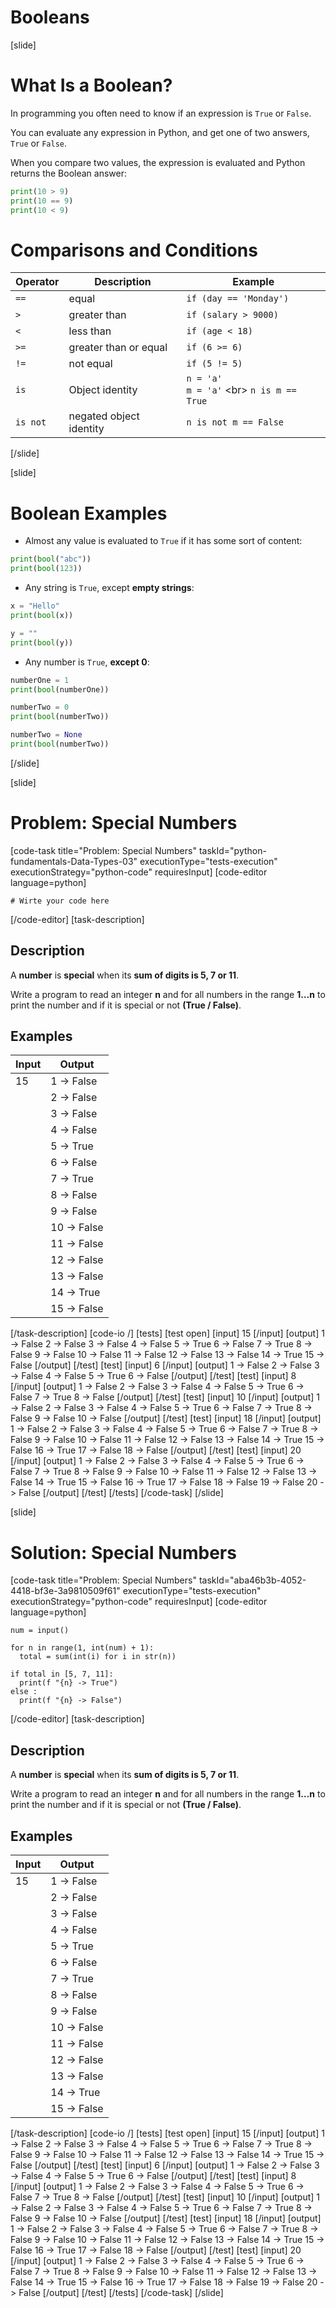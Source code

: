 # Booleans



[slide]
# What Is a Boolean?
In programming you often need to know if an expression is `True` or `False`.

You can evaluate any expression in Python, and get one of two answers, `True` or `False`.

When you compare two values, the expression is evaluated and Python returns the Boolean answer:

```python live
print(10 > 9)
print(10 == 9)
print(10 < 9)
```

# Comparisons and Conditions

| Operator | Description | Example |
|---|---|---|
| `==` | equal | `if (day == 'Monday')` |
| `>` | greater than | `if (salary > 9000)` | 
| `<` | less than | `if (age < 18)` | 
| `>=` | greater than or equal | `if (6 >= 6)` |
| `!=` | not equal | `if (5 != 5)` |
| `is` | Object identity | `n = 'a'` <br/> `m = 'a'` <br\> `n is m == True`|
| `is not` | negated object identity | `n is not m == False` |

[/slide]

[slide]
# Boolean Examples

- Almost any value is evaluated to `True` if it has some sort of content:

```python live
print(bool("abc"))
print(bool(123))
```

- Any string is `True`, except **empty strings**:

```python live
x = "Hello"
print(bool(x))

y = ""
print(bool(y))
```

- Any number is `True`, **except 0**:

```python live
numberOne = 1
print(bool(numberOne))

numberTwo = 0
print(bool(numberTwo))

numberTwo = None
print(bool(numberTwo))
```

[/slide]

[slide]
# Problem: Special Numbers
[code-task title="Problem: Special Numbers" taskId="python-fundamentals-Data-Types-03" executionType="tests-execution" executionStrategy="python-code" requiresInput]
[code-editor language=python]
```
# Wirte your code here
```
[/code-editor]
[task-description]
## Description
A **number** is **special** when its **sum of digits is 5, 7 or 11**.

Write a program to read an integer **n** and for all numbers in the range **1…n** to print the number and if it is special or not **\(True / False\)**.

## Examples
| **Input** | **Output** |
| --- | --- |
| 15 |1 -> False |
| |2 -> False|
| |3 -> False|
| |4 -> False|
| |5 -> True|
| |6 -> False|
| |7 -> True|
| |8 -> False|
| |9 -> False|
| |10 -> False|
| |11 -> False|
| |12 -> False|
| |13 -> False|
| |14 -> True|
| |15 -> False|


[/task-description]
[code-io /]
[tests]
[test open]
[input]
15
[/input]
[output]
1 -\> False
2 -\> False
3 -\> False
4 -\> False
5 -\> True
6 -\> False
7 -\> True
8 -\> False
9 -\> False
10 -\> False
11 -\> False
12 -\> False
13 -\> False
14 -\> True
15 -\> False
[/output]
[/test]
[test]
[input]
6
[/input]
[output]
1 -\> False
2 -\> False
3 -\> False
4 -\> False
5 -\> True
6 -\> False
[/output]
[/test]
[test]
[input]
8
[/input]
[output]
1 -\> False
2 -\> False
3 -\> False
4 -\> False
5 -\> True
6 -\> False
7 -\> True
8 -\> False
[/output]
[/test]
[test]
[input]
10
[/input]
[output]
1 -\> False
2 -\> False
3 -\> False
4 -\> False
5 -\> True
6 -\> False
7 -\> True
8 -\> False
9 -\> False
10 -\> False
[/output]
[/test]
[test]
[input]
18
[/input]
[output]
1 -\> False
2 -\> False
3 -\> False
4 -\> False
5 -\> True
6 -\> False
7 -\> True
8 -\> False
9 -\> False
10 -\> False
11 -\> False
12 -\> False
13 -\> False
14 -\> True
15 -\> False
16 -\> True
17 -\> False
18 -\> False
[/output]
[/test]
[test]
[input]
20
[/input]
[output]
1 -\> False
2 -\> False
3 -\> False
4 -\> False
5 -\> True
6 -\> False
7 -\> True
8 -\> False
9 -\> False
10 -\> False
11 -\> False
12 -\> False
13 -\> False
14 -\> True
15 -\> False
16 -\> True
17 -\> False
18 -\> False
19 -\> False
20 -\> False
[/output]
[/test]
[/tests]
[/code-task]
[/slide]

[slide]
# Solution: Special Numbers
[code-task title="Problem: Special Numbers" taskId="aba46b3b-4052-4418-bf3e-3a9810509f61" executionType="tests-execution" executionStrategy="python-code" requiresInput]
[code-editor language=python]
```
num = input()

for n in range(1, int(num) + 1):
  total = sum(int(i) for i in str(n))

if total in [5, 7, 11]:
  print(f "{n} -> True")
else :
  print(f "{n} -> False")
```
[/code-editor]
[task-description]
## Description
A **number** is **special** when its **sum of digits is 5, 7 or 11**.

Write a program to read an integer **n** and for all numbers in the range **1…n** to print the number and if it is special or not **\(True / False\)**.

## Examples
| **Input** | **Output** |
| --- | --- |
| 15 |1 -> False |
| |2 -> False|
| |3 -> False|
| |4 -> False|
| |5 -> True|
| |6 -> False|
| |7 -> True|
| |8 -> False|
| |9 -> False|
| |10 -> False|
| |11 -> False|
| |12 -> False|
| |13 -> False|
| |14 -> True|
| |15 -> False|


[/task-description]
[code-io /]
[tests]
[test open]
[input]
15
[/input]
[output]
1 -\> False
2 -\> False
3 -\> False
4 -\> False
5 -\> True
6 -\> False
7 -\> True
8 -\> False
9 -\> False
10 -\> False
11 -\> False
12 -\> False
13 -\> False
14 -\> True
15 -\> False
[/output]
[/test]
[test]
[input]
6
[/input]
[output]
1 -\> False
2 -\> False
3 -\> False
4 -\> False
5 -\> True
6 -\> False
[/output]
[/test]
[test]
[input]
8
[/input]
[output]
1 -\> False
2 -\> False
3 -\> False
4 -\> False
5 -\> True
6 -\> False
7 -\> True
8 -\> False
[/output]
[/test]
[test]
[input]
10
[/input]
[output]
1 -\> False
2 -\> False
3 -\> False
4 -\> False
5 -\> True
6 -\> False
7 -\> True
8 -\> False
9 -\> False
10 -\> False
[/output]
[/test]
[test]
[input]
18
[/input]
[output]
1 -\> False
2 -\> False
3 -\> False
4 -\> False
5 -\> True
6 -\> False
7 -\> True
8 -\> False
9 -\> False
10 -\> False
11 -\> False
12 -\> False
13 -\> False
14 -\> True
15 -\> False
16 -\> True
17 -\> False
18 -\> False
[/output]
[/test]
[test]
[input]
20
[/input]
[output]
1 -\> False
2 -\> False
3 -\> False
4 -\> False
5 -\> True
6 -\> False
7 -\> True
8 -\> False
9 -\> False
10 -\> False
11 -\> False
12 -\> False
13 -\> False
14 -\> True
15 -\> False
16 -\> True
17 -\> False
18 -\> False
19 -\> False
20 -\> False
[/output]
[/test]
[/tests]
[/code-task]
[/slide]